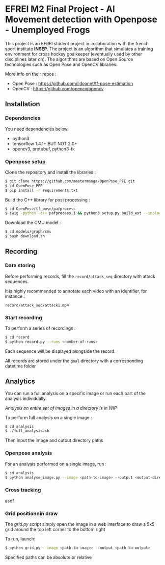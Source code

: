 # EFREI M2 Final Project - AI Movement detection with Openpose - Unemployed Frogs

This project is an EFREI student project in collaboration with the french sport institute **INSEP**. The project is an algorithm that simulates a training environment for cross hockey goalkeeper (eventually used by other disciplines later on). The algorithms are based on Open Source technologies such as Open Pose and OpenCV libraries.

More info on their repos :

- Open Pose : https://github.com/ildoonet/tf-pose-estimation 
- OpenCV : https://github.com/opencv/opencv 

## Installation

### Dependencies 

You need dependencies below.

- python3
- tensorflow 1.4.1+ BUT NOT 2.0+
- opencv3, protobuf, python3-tk

### Openpose setup

Clone the repository and install the libraries :

```bash
$ git clone https://github.com/mastermanga/OpenPose_PFE.git
$ cd OpenPose_PFE
$ pip install -r requirements.txt
```

Build the C++ library for post processing :

```bash
$ cd OpenPose/tf_pose/pafprocess
$ swig -python -c++ pafprocess.i && python3 setup.py build_ext --inplace
```

Download the CMU model :
```bash
$ cd models/graph/cmu
$ bash download.sh
```

## Recording

### Data storing

Before performing records, fill the `record/attack_seq` directory with attack sequences. 

It is highly recommended to annotate each video with an identifier, for instance : 

`record/attack_seq/attack1.mp4`


### Start recording

To perform a series of recordings :

```bash
$ cd record
$ python record.py --runs <number-of-runs>
```
Each sequence will be displayed alongside the record.

All records are stored under the `goal` directory with a corresponding datetime folder


## Analytics

You can run a full analysis on a specific image or run each part of the analysis individually.

*Analysis on entire set of images in a directory is in WIP*

To perform full analysis on a single image :

```bash
$ cd analysis
$ ./full_analysis.sh
```

Then input the image and output directory paths

### Openpose analysis

For an analysis performed on a single image, run :

```bash
$ cd analysis
$ python analyse_image.py --image <path-to-image> --output <output-directory>
```

### Cross tracking

asdf

### Grid positionnin draw

The *grid.py* script simply open the image in a web interface to draw a 5x5 grid around the top left corner to the bottom right

To run, launch:
```bash
$ python grid.py --image <path-to-image> --output <path-to-output>
```
Specified paths can be absolute or relative

